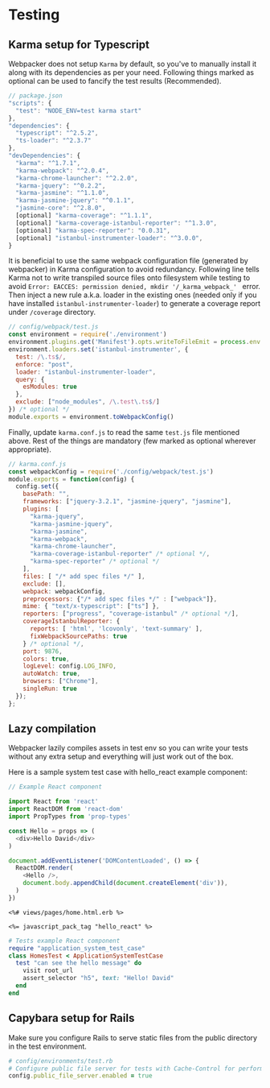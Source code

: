 # Testing

## Karma setup for Typescript

Webpacker does not setup `Karma` by default, so you've to manually install it along with its dependencies as per your need. Following things marked as optional can be used to fancify the test results (Recommended).

```js
// package.json
"scripts": {
  "test": "NODE_ENV=test karma start"
},
"dependencies": {
  "typescript": "^2.5.2",
  "ts-loader": "^2.3.7"
},
"devDependencies": {
  "karma": "^1.7.1",
  "karma-webpack": "^2.0.4",
  "karma-chrome-launcher": "^2.2.0",
  "karma-jquery": "^0.2.2",
  "karma-jasmine": "^1.1.0",
  "karma-jasmine-jquery": "^0.1.1",
  "jasmine-core": "^2.8.0",
  [optional] "karma-coverage": "^1.1.1",
  [optional] "karma-coverage-istanbul-reporter": "^1.3.0",
  [optional] "karma-spec-reporter": "0.0.31",
  [optional] "istanbul-instrumenter-loader": "^3.0.0",
}
```

It is beneficial to use the same webpack configuration file (generated by webpacker) in Karma configuration to avoid redundancy. Following line tells Karma not to write transpiled source files onto filesystem while testing to avoid `Error: EACCES: permission denied, mkdir '/_karma_webpack_' ` error. Then inject a new rule a.k.a. loader in the existing ones (needed only if you have installed `istanbul-instrumenter-loader`) to generate a coverage report under `/coverage` directory.

```js
// config/webpack/test.js
const environment = require('./environment')
environment.plugins.get('Manifest').opts.writeToFileEmit = process.env.NODE_ENV !== 'test'
environment.loaders.set('istanbul-instrumenter', {
  test: /\.ts$/,
  enforce: "post",
  loader: "istanbul-instrumenter-loader",
  query: {
    esModules: true
  },
  exclude: ["node_modules", /\.test\.ts$/]
}) /* optional */
module.exports = environment.toWebpackConfig()
```

Finally, update `karma.conf.js` to read the same `test.js` file mentioned above. Rest of the things are mandatory (few marked as optional wherever appropriate).

```js
// karma.conf.js
const webpackConfig = require('./config/webpack/test.js')
module.exports = function(config) {
  config.set({
    basePath: "",
    frameworks: ["jquery-3.2.1", "jasmine-jquery", "jasmine"],
    plugins: [
      "karma-jquery",
      "karma-jasmine-jquery",
      "karma-jasmine",
      "karma-webpack",
      "karma-chrome-launcher",
      "karma-coverage-istanbul-reporter" /* optional */,
      "karma-spec-reporter" /* optional */
    ],
    files: [ "/* add spec files */" ],
    exclude: [],
    webpack: webpackConfig,
    preprocessors: {"/* add spec files */" : ["webpack"]},
    mime: { "text/x-typescript": ["ts"] },
    reporters: ["progress", "coverage-istanbul" /* optional */],
    coverageIstanbulReporter: {
      reports: [ 'html', 'lcovonly', 'text-summary' ],
      fixWebpackSourcePaths: true
    } /* optional */,
    port: 9876,
    colors: true,
    logLevel: config.LOG_INFO,
    autoWatch: true,
    browsers: ["Chrome"],
    singleRun: true
  });
};
```

## Lazy compilation

Webpacker lazily compiles assets in test env so you can write your tests without any extra
setup and everything will just work out of the box.

Here is a sample system test case with hello_react example component:

```js
// Example React component

import React from 'react'
import ReactDOM from 'react-dom'
import PropTypes from 'prop-types'

const Hello = props => (
  <div>Hello David</div>
)

document.addEventListener('DOMContentLoaded', () => {
  ReactDOM.render(
    <Hello />,
    document.body.appendChild(document.createElement('div')),
  )
})
```

```erb
<%# views/pages/home.html.erb %>

<%= javascript_pack_tag "hello_react" %>
```

```rb
# Tests example React component
require "application_system_test_case"
class HomesTest < ApplicationSystemTestCase
  test "can see the hello message" do
    visit root_url
    assert_selector "h5", text: "Hello! David"
  end
end
```

## Capybara setup for Rails
Make sure you configure Rails to serve static files from the public directory in the test environment.

```rb
# config/environments/test.rb
# Configure public file server for tests with Cache-Control for performance.
config.public_file_server.enabled = true
```
